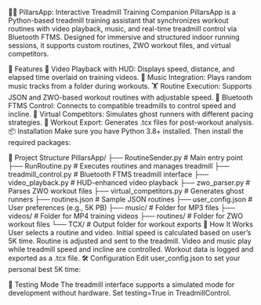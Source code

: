 🏃‍♂️ PillarsApp: Interactive Treadmill Training Companion
PillarsApp is a Python-based treadmill training assistant that synchronizes workout routines with video playback, music, and real-time treadmill control via Bluetooth FTMS. Designed for immersive and structured indoor running sessions, it supports custom routines, ZWO workout files, and virtual competitors.

🚀 Features
🎥 Video Playback with HUD: Displays speed, distance, and elapsed time overlaid on training videos.
🎵 Music Integration: Plays random music tracks from a folder during workouts.
🏋️ Routine Execution: Supports JSON and ZWO-based workout routines with adjustable speed.
📡 Bluetooth FTMS Control: Connects to compatible treadmills to control speed and incline.
👻 Virtual Competitors: Simulates ghost runners with different pacing strategies.
📁 Workout Export: Generates .tcx files for post-workout analysis.
📦 Installation
Make sure you have Python 3.8+ installed. Then install the required packages:


📂 Project Structure
PillarsApp/
├── RoutineSender.py           # Main entry point
├── RunRoutine.py              # Executes routines and manages treadmill
├── treadmill_control.py       # Bluetooth FTMS treadmill interface
├── video_playback.py          # HUD-enhanced video playback
├── zwo_parser.py              # Parses ZWO workout files
├── virtual_competitors.py     # Generates ghost runners
├── routines.json              # Sample JSON routines
├── user_config.json           # User preferences (e.g., 5K PB)
├── music/                     # Folder for MP3 files
├── videos/                    # Folder for MP4 training videos
├── routines/                  # Folder for ZWO workout files
└── TCX/                       # Output folder for workout exports
🧠 How It Works
User selects a routine and video.
Initial speed is calculated based on user’s 5K time.
Routine is adjusted and sent to the treadmill.
Video and music play while treadmill speed and incline are controlled.
Workout data is logged and exported as a .tcx file.
🛠️ Configuration
Edit user_config.json to set your personal best 5K time:


🧪 Testing Mode
The treadmill interface supports a simulated mode for development without hardware. Set testing=True in TreadmillControl.